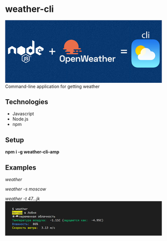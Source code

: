 # weather-cli
![weather-cli](ghtitle.jpg)
Command-line application for getting weather

## Technologies
+ Javascript
+ Node.js
+ npm

## Setup

**npm i -g weather-cli-amp**

## Examples

*weather*

*weather -s moscow*

*weather -t 47...jk*
![example](examplesm.jpg)
